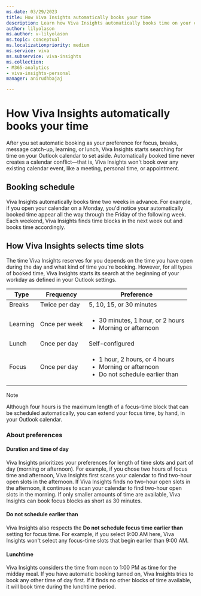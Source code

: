 ```yaml
---
ms.date: 03/29/2023
title: How Viva Insights automatically books your time
description: Learn how Viva Insights automatically books time on your calendar
author: lilyolason
ms.author: v-lilyolason
ms.topic: conceptual
ms.localizationpriority: medium 
ms.service: viva 
ms.subservice: viva-insights 
ms.collection: 
- M365-analytics
- viva-insights-personal
manager: anirudhbajaj

---
```


# How Viva Insights automatically books your time

After you set automatic booking as your preference for focus, breaks, message catch-up, learning, or lunch, Viva Insights starts searching for time on your Outlook calendar to set aside. Automatically booked time never creates a calendar conflict—that is, Viva Insights won't book over any existing calendar event, like a meeting, personal time, or appointment.

## Booking schedule

Viva Insights automatically books time two weeks in advance. For example, if you open your calendar on a Monday, you'd notice your automatically booked time appear all the way through the Friday of the following week. Each weekend, Viva Insights finds time blocks in the next week out and books time accordingly.

## How Viva Insights selects time slots

The time Viva Insights reserves for you depends on the time you have open during the day and what kind of time you're booking. However, for all types of booked time, Viva Insights starts its search at the beginning of your workday as defined in your Outlook settings.

|Type | Frequency | Preference|
|-----|-----------|-----------|
|Breaks| Twice per day|5, 10, 15, or 30 minutes
|Learning| Once per week| <ul><li>30 minutes, 1 hour, or 2 hours <li> Morning or afternoon
|Lunch| Once per day|Self-configured|
|Focus| Once per day| <ul><li>1 hour, 2 hours, or 4 hours<li>Morning or afternoon<li>Do not schedule earlier than

>[!Note]
>Although four hours is the maximum length of a focus-time block that can be scheduled automatically, you can extend your focus time, by hand, in your Outlook calendar.

### About preferences

#### Duration and time of day

Viva Insights prioritizes your preferences for length of time slots and part of day (morning or afternoon). For example, if you chose two hours of focus time and afternoon, Viva Insights first scans your calendar to find two-hour open slots in the afternoon. If Viva Insights finds no two-hour open slots in the afternoon, it continues to scan your calendar to find two-hour open slots in the morning. If only smaller amounts of time are available, Viva Insights can book focus blocks as short as 30 minutes.

#### Do not schedule earlier than

Viva Insights also respects the **Do not schedule focus time earlier than** setting for focus time. For example, if you select 9:00 AM here, Viva Insights won't select any focus-time slots that begin earlier than 9:00 AM.  

#### Lunchtime

Viva Insights considers the time from noon to 1:00 PM as time for the midday meal. If you have automatic booking turned on, Viva Insights tries to book any other time of day first. If it finds no other blocks of time available, it will book time during the lunchtime period.